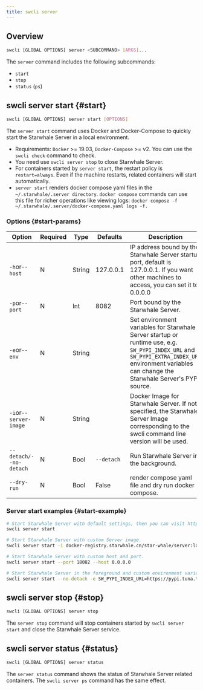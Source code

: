 ```yaml
---
title: swcli server
---
```


## Overview

```bash
swcli [GLOBAL OPTIONS] server <SUBCOMMAND> [ARGS]...
```

The `server` command includes the following subcommands:

* `start`
* `stop`
* `status` (`ps`)

## swcli server start {#start}

```bash
swcli [GLOBAL OPTIONS] server start [OPTIONS]
```

The `server start` command uses Docker and Docker-Compose to quickly start the Starwhale Server in a local environment.

* Requirements: `Docker` >= 19.03, `Docker-Compose` >= v2. You can use the `swcli check` command to check.
* You need use `swcli server stop` to close Starwhale Server.
* For containers started by `server start`, the restart policy is `restart=always`. Even if the machine restarts, related containers will start automatically.
* `server start` renders docker compose yaml files in the  `~/.starwhale/.server directory`. `docker compose` commands can use this file for richer operations like viewing logs: `docker compose -f ~/.starwhale/.server/docker-compose.yaml logs -f.`

### Options {#start-params}

| Option | Required | Type | Defaults | Description |
| --- | --- | --- | --- | --- |
|`-h`or`--host`| N | String | 127.0.0.1 | IP address bound by the Starwhale Server startup port, default is 127.0.0.1. If you want other machines to access, you can set it to 0.0.0.0|
|`-p`or`--port`| N | Int | 8082 | Port bound by the Starwhale Server.|
|`-e`or`--env`| N | String |  | Set environment variables for Starwhale Server startup or runtime use, e.g. `SW_PYPI_INDEX_URL` and `SW_PYPI_EXTRA_INDEX_URL` environment variables can change the Starwhale Server's PYPI source.|
|`-i`or`--server-image`| N | String | | Docker Image for Starwhale Server. If not specified, the Starwhale Server Image corresponding to the swcli command line version will be used.|
|`--detach/--no-detach`| N | Bool | `--detach` | Run Starwhale Server in the background.|
|`--dry-run` | N | Bool | False | render compose yaml file and dry run docker compose. |

### Server start examples {#start-example}

```bash
# Start Starwhale Server with default settings, then you can visit http://127.0.0.1:8082 to use Starwhale Server.
swcli server start

# Start Starwhale Server with custom Server image.
swcli server start -i docker-registry.starwhale.cn/star-whale/server:latest

# Start Starwhale Server with custom host and port.
swcli server start --port 18082 --host 0.0.0.0

# Start Starwhale Server in the foreground and custom environment variables for pypi.
swcli server start --no-detach -e SW_PYPI_INDEX_URL=https://pypi.tuna.tsinghua.edu.cn/simple -e SW_PYPI_EXTRA_INDEX_URL=https://mirrors.aliyun.com/pypi/simple
```

## swcli server stop {#stop}

```bash
swcli [GLOBAL OPTIONS] server stop
```

The `server stop` command will stop containers started by `swcli server start` and close the Starwhale Server service.

## swcli server status {#status}

```bash
swcli [GLOBAL OPTIONS] server status
```

The `server status` command shows the status of Starwhale Server related containers. The `swcli server ps` command has the same effect.
